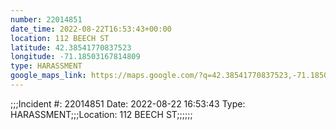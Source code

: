 ```yaml
---
number: 22014851
date_time: 2022-08-22T16:53:43+00:00
location: 112 BEECH ST
latitude: 42.38541770837523
longitude: -71.18503167814809
type: HARASSMENT
google_maps_link: https://maps.google.com/?q=42.38541770837523,-71.18503167814809
---
```


;;;Incident #: 22014851  Date: 2022-08-22 16:53:43   Type: HARASSMENT;;;Location: 112 BEECH ST;;;;;;
